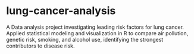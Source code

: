 # lung-cancer-analysis
 A Data analysis project investigating leading risk factors for lung cancer. Applied statistical modeling and visualization in R to compare air pollution, genetic risk, smoking, and alcohol use, identifying the strongest contributors to disease risk.
